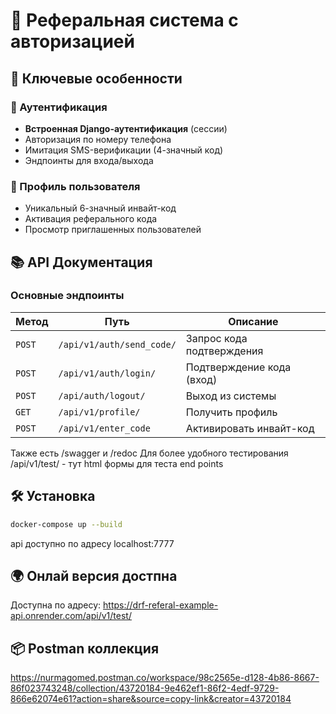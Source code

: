

# 🔐 Реферальная система с авторизацией

## 🌟 Ключевые особенности

### 🔑 Аутентификация
- **Встроенная Django-аутентификация** (сессии)
- Авторизация по номеру телефона
- Имитация SMS-верификации (4-значный код)
- Эндпоинты для входа/выхода

### 💼 Профиль пользователя
- Уникальный 6-значный инвайт-код
- Активация реферального кода
- Просмотр приглашенных пользователей

## 📚 API Документация

### Основные эндпоинты

| Метод | Путь | Описание |
|-------|------|----------|
| `POST` | `/api/v1/auth/send_code/` | Запрос кода подтверждения |
| `POST` | `/api/v1/auth/login/` | Подтверждение кода (вход) |
| `POST` | `/api/auth/logout/` | Выход из системы |
| `GET`  | `/api/v1/profile/` | Получить профиль |
| `POST` | `/api/v1/enter_code` | Активировать инвайт-код |


Также есть  /swagger  и /redoc
Для более удобного тестирования /api/v1/test/ - тут html формы для теста end points

## 🛠 Установка

```bash
docker-compose up --build
```
api доступно по адресу localhost:7777

## 🌍 Онлай версия достпна

Доступна по адресу: https://drf-referal-example-api.onrender.com/api/v1/test/

## 📦 Postman коллекция

https://nurmagomed.postman.co/workspace/98c2565e-d128-4b86-8667-86f023743248/collection/43720184-9e462ef1-86f2-4edf-9729-866e62074e61?action=share&source=copy-link&creator=43720184

